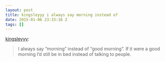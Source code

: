 ```yaml
---
layout: post
title: kingsleyyy i always say morning instead of
date: 2015-01-06 23:33:16 Z
tags: []
---
```

[kingsleyyy](http://kingsleyyy.tumblr.com/post/97733733431/i-always-say-morning-instead-of-good-morning):

> I always say “morning” instead of “good morning”. If it were a good morning I’d still be in bed instead of talking to people.
